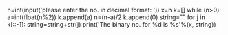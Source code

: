 n=int(input('please enter the no. in decimal format: '))
x=n
k=[]
while (n>0):
    a=int(float(n%2))
    k.append(a)
    n=(n-a)/2
k.append(0)
string=""
for j in k[::-1]:
    string=string+str(j)
print('The binary no. for %d is %s'%(x, string))

